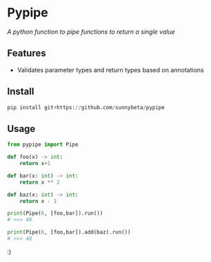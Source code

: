 # Pypipe

*A python function to pipe functions to return a single value*


## Features

* Validates parameter types and return types based on annotations

## Install

```python
pip install git+https://github.com/sunnybeta/pypipe
```

## Usage

```python
from pypipe import Pipe

def foo(x) -> int:
    return x+1

def bar(x: int) -> int:
    return x ** 2

def baz(x: int) -> int:
    return x - 1

print(Pipe(6, [foo,bar]).run())
# >>> 49

print(Pipe(6, [foo,bar]).add(baz).run())
# >>> 48
```

:)
